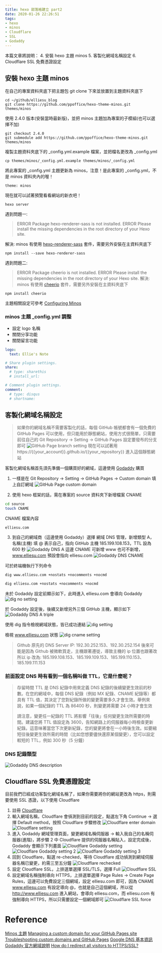 ```yaml
---
title: hexo 部落格建立 part2
date: 2020-01-26 22:26:51
tags:
- hexo
- minos
- Cloudflare
- SSL
- Godaddy
---
```



本篇文章將說明：
4. 安裝 hexo 主題 minos
5. 客製化網域名稱設定
6. Cloudflare SSL 免費憑證設定

## 安裝 hexo 主題 minos
在自己的專案資料夾底下把主題包 git clone 下來並放置到主題資料夾底下
```
cd ~/github/elliesu_blog
git clone https://github.com/ppoffice/hexo-theme-minos.git themes/minos
```

使用 2.4.0 版本(安裝當時最新版)，並把 minos 主題加為專案的子模組(也可以選擇不加)
```
git checkout 2.4.0
git submodule add https://github.com/ppoffice/hexo-theme-minos.git themes/minos
```

複製主題資料夾底下的 _config.yml.example 檔案，並把檔名更改為 _config.yml
```
cp themes/minos/_config.yml.example themes/minos/_config.yml
```

將此專案的 _config.yml 主題更新為 minos，注意！是此專案的 _config.yml，不是 minos 資料夾內的喔！
```
theme: minos
```

現在就可以試著預覽看看網站的新衣吧！
```
hexo server
```

遇到問題一: 
> ERROR Package hexo-renderer-sass is not installed.
> ERROR Please install the missing dependencies in the root directory of your Hexo site.

解決: minos 有使用 [hexo-renderer-sass](https://github.com/knksmith57/hexo-renderer-sass) 套件，需要另外安裝在主資料夾底下
```
npm install --save hexo-renderer-sass
```

遇到問題二:
> ERROR Package cheerio is not installed.
> ERROR Please install the missing dependencies in the root directory of your Hexo site.
解決: minos 有使用 [cheerio](https://www.npmjs.com/package/cheerio) 套件，需要另外安裝在主資料夾底下
```
npm install cheerio
```

主題相關設定可參考 [Configuring Minos](https://blog.zhangruipeng.me/hexo-theme-minos/Configuring-Minos/)

### minos 主題 _config.yml 調整
- 設定 logo 名稱
- 關閉分享功能
- 關閉留言功能
```yaml
logo:
  text: Ellie's Note

# Share plugin settings.
share:
  # type: sharethis
  # install_url:

# Comment plugin settings.
comment:
  # type: disqus
  # shortname:
```

## 客製化網域名稱設定
> 如果你的網域名稱不需要客製化的話，每個 GitHub 帳號都會有一個免費的 GitHub Pages 可以使用，但只能用於靜態網站，使用方式很簡單，只需要前往自己的 Git Repository -> Setting -> GitHub Pages 設定要發布的分支即可
> ![GitHub Page branch setting](../../../images/github-page-branch-setting.png)
> 現在可以試著用 https://\{\{your_account\}\}.github.io/\{\{your_repository\}\} 進入這個靜態網站

客製化網域名稱首先須先準備一個購買好的網域，這邊使用 [Godaddy](https://www.godaddy.com/) 購買
1. 一樣是在 Git Repository -> Setting -> GitHub Pages -> Custom domain 填上自訂網域
![GitHub Page custom domain](../../../images/github-page-custom-domain.png)

2. 使用 hexo 框架的話，需在專案的 source 資料夾下新增檔案 CNAME
```bash
cd source
touch CNAME
```

CNAME 檔案內容
```
elliesu.com
```

3. 到自己的網域商（這邊使用 Godaddy）選擇 網域 DNS 管理，新增類型 A，名稱(主機) 填 @ 表示自己，指向 GitHub 主機 185.199.108.153，TTL 設為 600 秒
![Godaddy DNS A](../../../images/godaddy-dns-a.png)
這邊 CNAME 可新增 www 也可不新增，www.elliesu.com 預設會指向 elliesu.com
![Godaddy DNS CNAME](../../../images/godaddy-dns-cname.png)

可於終端機執行下列命令
```bash
dig www.elliesu.com +nostats +nocomments +nocmd

dig elliesu.com +nostats +nocomments +nocmd
```

未於 Godaddy 設定前顯示如下，此時進入 elliesu.com 會導向 Godaddy
![dig no setting](../../../images/dig-no-setting.png)

於 Godaddy 設定後，後續又新增另外三個 GitHub 主機，顯示如下
![Godaddy DNS A triple](../../../images/godaddy-dns-a-2.png)
 
 使用 dig 指令檢視網域狀態，皆已成功連結
 ![dig setting](../../../images/dig-setting.png)
 
 檢視 www.elliesu.com 狀態
 ![dig cname setting](../../../images/dig-cname-setting.png)

> Github 原先的 DNS Server IP: 192.30.252.153、192.30.252.154
> 後來可能是因為 Github 被微軟買走，主機跟著遷徙，導致主機的 ip 位置也跟著改
> 所以 ip 改為: 185.199.108.153、185.199.109.153、185.199.110.153、185.199.111.153

### 前面設定 DNS 時有看到一個名稱叫做 TTL，它是什麼呢？
> 存留時間 TTL 是 DNS 紀錄中用來定義 DNS 紀錄的後續變更生效前的秒數。在您的網域中，每個 DNS 紀錄（例如 MX 紀錄、CNAME 紀錄等）都具有 TTL 值，其決定了您對紀錄所做的變更需要多久才會生效。舉例來說，如果一個紀錄的 TTL 為 86400 秒，則變更將需要 24 小時才會生效
> 
> 請注意，變更任一紀錄的 TTL 將影響「往後」任何變更生效所需要的時間。建議您將 TTL 值設定為 3600，告知網路上的伺服器每小時檢查更新紀錄。這意味著當您下次更新紀錄，您的變更將會在一小時後生效。如要縮短往後變更生效所需的時間（比如您想要儘快還原某個變更），您可以設定較短的 TTL，例如 300 秒（5 分鐘）

### DNS 記錄類型
![Godaddy DNS description](../../../images/godaddy-dns-description.png)

## Cloudflare SSL 免費憑證設定
目前我們已經成功客製化網域名稱了，如果你需要將你的網站更改為 https，則需要使用 SSL 憑證，以下使用 Cloudflare
1. 註冊 [Cloudflare](https://www.cloudflare.com/zh-tw/)
2. 輸入網域名稱，Cloudflare 會偵測到目前的設定，點選左下角 Continue -> 選擇 Default method，按照 Cloudflare 步驟修改
![Cloudflare enter domain](../../../images/cloudflare-enter-domain.png)
![Cloudflare setting](../../../images/cloudflare-setting.png)
3. 進入 Godaddy 網域管理頁面，變更網域名稱伺服器 -> 輸入我自己的名稱伺服器(進階)，將步驟 2 中 Cloudflare 提供的伺服器名稱貼入，設定完成後，Godaddy 會顯示下列畫面
![Cloudflare Godaddy setting](../../../images/cloudflare-godaddy-setting.png)
![Cloudflare Godaddy setting 2](../../../images/cloudflare-godaddy-setting-2.png)
![Cloudflare Godaddy setting 3](../../../images/cloudflare-godaddy-setting-3.png)
4. 回到 Cloudflare，點選 re-checked，等待 Cloudflare 成功偵測到網域伺服器名稱已變更，約需三至五分鐘
![Cloudflare rechecked](../../../images/cloudflare-rechecked.png)
5. 設定 Cloudflare SSL，上排選單選擇 SSL/TLS，選擇 Full
![Cloudflare SSL](../../../images/cloudflare-ssl.png)
9. 設定網域名稱強制導向 HTTPS，上排選單選擇 Page Rules -> Create Page Rules，這邊可以免費設定三個網域，設定 elliesu.com 即可，因為 CNAME www.elliesu.com 有設定導向 @，也就是自己這個網域，所以從 http://www.elliesu.com 進入網站，會導向 elliesu.com，而 elliesu.com 有強制導向 HTTPS，所以只需要設定一個網域即可
![Cloudflare SSL force](../../../images/cloudflare-ssl-force.png)


# Reference
[Minos 主題](https://github.com/ppoffice/hexo-theme-minos)
[Managing a custom domain for your GitHub Pages site](https://help.github.com/en/github/working-with-github-pages/managing-a-custom-domain-for-your-github-pages-site)
[Troubleshooting custom domains and GitHub Pages](https://help.github.com/en/github/working-with-github-pages/troubleshooting-custom-domains-and-github-pages#dns-misconfiguration)
[Google DNS 基本資訊](https://support.google.com/a/answer/48090?hl=zh-Hant)
[Godaddy 官方網域說明](https://tw.godaddy.com/help/dns-680)
[How do I redirect all visitors to HTTPS/SSL?](https://support.cloudflare.com/hc/en-us/articles/204144518)